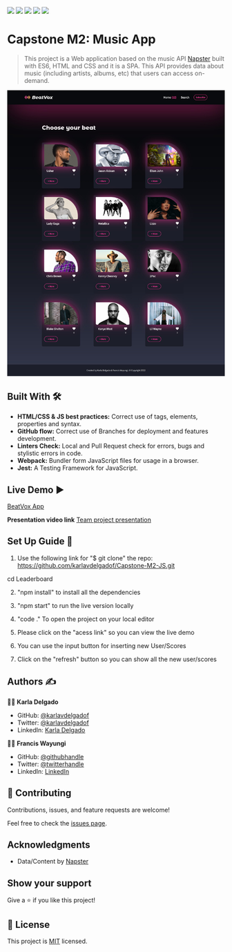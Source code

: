![](https://img.shields.io/badge/Microverse-blueviolet) ![](https://img.shields.io/badge/-HTML-orange) ![](https://img.shields.io/badge/-CSS-blue) ![](https://img.shields.io/badge/-JavaScript-yellow) ![](https://img.shields.io/badge/-webpack-ABC9FF)

# Capstone M2: Music App
> This project is a Web application based on the music API [Napster](https://developer.prod.napster.com/api/v2.2#images-apis) built with ES6, HTML and CSS and it is a SPA. This API provides data about music (including artists, albums, etc) that users can access on-demand.

![](./app-home.png)


## Built With :hammer_and_wrench: 

- **HTML/CSS & JS best practices:** Correct use of tags, elements, properties and syntax.
- **GitHub flow:**  Correct use of Branches for deployment and features development.
- **Linters Check:** Local and Pull Request check for errors, bugs and stylistic errors in code.
- **Webpack:** Bundler form JavaScript files for usage in a browser.
- **Jest:** A Testing Framework for JavaScript.

## Live Demo :arrow_forward:

[BeatVox App](https://karlavdelgadof.github.io/Capstone-M2-JS/dist)

**Presentation video link**
[Team project presentation](https://drive.google.com/file/d/12CNcQwnGTpxRR0-b8-j1QxFcF7ZQf-cA/view?usp=sharing)

## Set Up Guide :page_facing_up: 


1. Use the following link for "$ git clone" the repo: https://github.com/karlavdelgadof/Capstone-M2-JS.git

cd Leaderboard

2. "npm install" to install all the dependencies

3. "npm start" to run the live version locally

4. "code ." To open the project on your local editor

5. Please click on the "acess link" so you can view the live demo

6. You can use the input button for inserting new User/Scores

7. Click on the "refresh" button so you can show all the new user/scores

## Authors :writing_hand: 

:woman_technologist:  **Karla Delgado**

- GitHub: [@karlavdelgadof](https://github.com/karlavdelgadof)
- Twitter: [@karlavdelgadof](https://twitter.com/karlavdelgadof)
- LinkedIn: [Karla Delgado](https://www.linkedin.com/in/karla-delgado-613a32239/)

 :man_technologist: **Francis Wayungi**

- GitHub: [@githubhandle](https://github.com/wayungi)
- Twitter: [@twitterhandle](https://twitter.com/FrancisWayungi)
- LinkedIn: [LinkedIn](https://linkedin.com/in/francis-wayungi-3aa626231) 

## 🤝 Contributing

Contributions, issues, and feature requests are welcome!

Feel free to check the [issues page](../../issues/).

## Acknowledgments

- Data/Content by [Napster](https://developer.prod.napster.com/api/v2.2#images-apis)


## Show your support

Give a ⭐️ if you like this project!

## 📝 License

This project is [MIT](./MIT.md) licensed.


